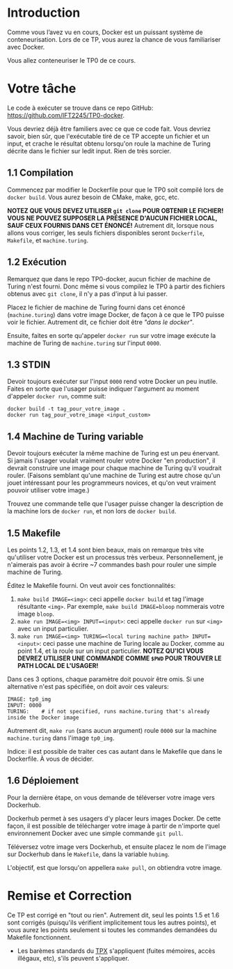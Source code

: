 # Introduction

Comme vous l’avez vu en cours, Docker est un puissant système de
conteneurisation. Lors de ce TP, vous aurez la chance de vous familiariser avec Docker.

Vous allez conteneuriser le TP0 de ce cours.

# Votre tâche

Le code à exécuter se trouve dans ce repo GitHub:
https://github.com/IFT2245/TP0-docker.

Vous devriez déjà être familiers avec ce que ce code fait. Vous devriez savoir, bien sûr, que l'exécutable
tiré de ce TP accepte un fichier et un input, et crache le résultat obtenu lorsqu'on roule
la machine de Turing décrite dans le fichier sur ledit input. Rien de très sorcier.

## 1.1 Compilation

Commencez par modifier le Dockerfile pour que le TP0 soit compilé lors de `docker build`. Vous aurez besoin de CMake,
make, gcc, etc. 

**NOTEZ QUE VOUS DEVEZ UTILISER `git clone` POUR OBTENIR LE FICHIER! VOUS NE POUVEZ SUPPOSER LA PRÉSENCE D'AUCUN
FICHIER LOCAL, SAUF CEUX FOURNIS DANS CET ÉNONCÉ!** Autrement dit, lorsque nous allons vous corriger, les seuls fichiers disponibles
seront `Dockerfile`, `Makefile`, et `machine.turing`.

## 1.2 Exécution

Remarquez que dans le repo TP0-docker, aucun fichier de machine de Turing n'est fourni. Donc même si vous compilez le TP0 à partir 
des fichiers obtenus avec `git clone`, il n'y a pas d'input à lui passer. 

Placez le fichier de machine de Turing fourni dans cet énoncé (`machine.turing`) dans votre image Docker, de façon à ce que le TP0 puisse voir
le fichier. Autrement dit, ce fichier doit être *"dans le docker"*.

Ensuite, faites en sorte qu'appeler `docker run` sur votre image exécute la machine de Turing de `machine.turing` sur l'input `0000`.

## 1.3 STDIN

Devoir toujours exécuter sur l'input `0000` rend votre Docker un peu inutile. Faites en sorte que l'usager puisse indiquer l'argument au moment d'appeler `docker run`, comme suit:

    docker build -t tag_pour_votre_image .
    docker run tag_pour_votre_image <input_custom>

## 1.4 Machine de Turing variable 

Devoir toujours exécuter la même machine de Turing est un peu énervant. Si jamais l'usager voulait vraiment rouler votre Docker "en production",
il devrait construire une image pour chaque machine de Turing qu'il voudrait rouler.
(Faisons semblant qu'une machine de Turing est autre chose qu'un jouet intéressant pour les programmeurs novices, et qu'on veut vraiment pouvoir utiliser
votre image.)

Trouvez une commande telle que l'usager puisse changer la description de la machine lors de `docker run`, et non lors de `docker build`.

## 1.5 Makefile

Les points 1.2, 1.3, et 1.4 sont bien beaux, mais on remarque très vite qu'utiliser votre Docker est un processus très verbeux.
Personnellement, je n'aimerais pas avoir à écrire ~7 commandes bash pour rouler une simple machine de Turing. 

Éditez le Makefile fourni. On veut avoir ces fonctionnalités:

1. `make build IMAGE=<img>`: ceci appelle `docker build` et tag l'image résultante `<img>`. Par exemple, `make build IMAGE=bloop` nommerais votre image `bloop`.
2. `make run IMAGE=<img> INPUT=<input>`: ceci appelle `docker run` sur `<img>` avec un input particulier.
3. `make run IMAGE=<img> TURING=<local turing machine path> INPUT=<input>`: ceci passe une machine de Turing locale au Docker, comme au point 1.4, et la roule sur un input particulier. **NOTEZ QU'ICI VOUS DEVREZ UTILISER UNE COMMANDE COMME `$PWD` POUR TROUVER LE PATH LOCAL DE L'USAGER!**

Dans ces 3 options, chaque paramètre doit pouvoir être omis. Si une alternative n'est pas spécifiée, on doit avoir ces valeurs:

    IMAGE: tp0_img
    INPUT: 0000
    TURING:    # if not specified, runs machine.turing that's already inside the Docker image

Autrement dit, `make run` (sans aucun argument) roule `0000` sur la machine `machine.turing` dans l'image `tp0_img`.

Indice: il est possible de traiter ces cas autant dans le Makefile que dans le Dockerfile. À vous de décider.

## 1.6 Déploiement

Pour la dernière étape, on vous demande de téléverser votre image vers Dockerhub.

Dockerhub permet à ses usagers d'y placer leurs images Docker. De cette façon, il est possible de télécharger votre
image à partir de n'importe quel environnement Docker avec une simple commande `git pull`.

Téléversez votre image vers Dockerhub, et ensuite placez le nom de l'image sur Dockerhub dans le `Makefile`, dans la variable `hubimg`.

L'objectif, est que lorsqu'on appellera `make pull`, on obtiendra votre image.

# Remise et Correction

Ce TP est corrigé en "tout ou rien". Autrement dit, seul les points 1.5 et 1.6 sont corrigés (puisqu'ils vérifient
implicitement tous les autres points), 
et vous aurez les points seulement si toutes les commandes demandées du Makefile fonctionnent.

- Les barèmes standards du [TPX](https://github.com/IFT2245/TPX) s'appliquent (fuites mémoires, accès illégaux, etc), s'ils peuvent s'appliquer.
